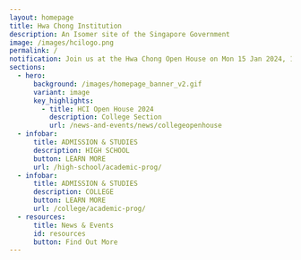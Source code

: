 ```yaml
---
layout: homepage
title: Hwa Chong Institution
description: An Isomer site of the Singapore Government
image: /images/hcilogo.png
permalink: /
notification: Join us at the Hwa Chong Open House on Mon 15 Jan 2024, 12 to 4pm!
sections:
  - hero:
      background: /images/homepage_banner_v2.gif
      variant: image
      key_highlights:
        - title: HCI Open House 2024
          description: College Section
          url: /news-and-events/news/collegeopenhouse
  - infobar:
      title: ADMISSION & STUDIES
      description: HIGH SCHOOL
      button: LEARN MORE
      url: /high-school/academic-prog/
  - infobar:
      title: ADMISSION & STUDIES
      description: COLLEGE
      button: LEARN MORE
      url: /college/academic-prog/
  - resources:
      title: News & Events
      id: resources
      button: Find Out More
---
```

